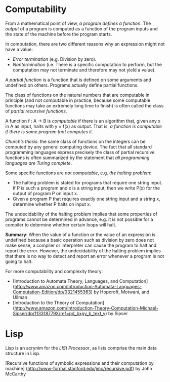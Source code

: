 Computability
=============
From a mathematical point of view, *a program defines a function*. The *output* of a program is computed as a function of the program inputs and the state of the machine before the program starts.

In computation, there are two different reasons why an expression might not have a value:
  - *Error termination* (e.g. Division by zero).
  - *Nontermination* (i.e. There is a specific computation to perform, but the computation may not terminate and therefore may not yield a value).

A *partial function* is a function that is defined on some arguments and undefined on others. Programs actually define partial functions.

The class of functions on the natural numbers that are computable in principle (and not computable in practice, because some computable functions may take an extremely long time to finish) is often called the class of *partial recursive functions*.

A function f : A -> B is *computable* if there is an algorithm that, given any x in A as input, halts with y = f(x) as output. That is, *a function is computable if there is some program that computes it*.

*Church’s thesis*: the same class of functions on the integers can be computed by any general computing device. The fact that all standard programming languages express precisely the class of partial recursive functions is often summarized by the statement that *all programming languages are Turing complete*.

Some specific functions are *not computable*, e.g. *the halting problem*:
  - The halting problem is stated for programs that require one string input. If P is such a program and x is a string input, then we write P(x) for the output of program P on input x.
  - Given a program P that requires exactly one string input and a string x, determine whether P halts on input x.

The undecidability of the halting problem implies that some properties of programs cannot be determined in advance, e.g. it is not possible for a compiler to determine whether certain loops will halt.

**Summary**: When the value of a function or the value of an expression is undefined because a basic operation such as division by zero does not make sense, a compiler or interpreter can cause the program to halt and report the error. However, the undecidability of the halting problem implies that there is no way to detect and report an error whenever a program is not going to halt.

For more computability and complexity theory:
  - [Introduction to Automata Theory, Languages, and Computation] (http://www.amazon.com/Introduction-Automata-Languages-Computation-Edition/dp/0321455363) by Hopcroft, Motwani, and Ullman
  - [Introduction to the Theory of Computation] (http://www.amazon.com/Introduction-Theory-Computation-Michael-Sipser/dp/113318779X/ref=pd_bxgy_b_text_y) by Sipser

Lisp
====
Lisp is an acrynim for the *LISt Processor*, as lists comprise the main data structure in Lisp.

[Recursive functions of symbolic expressions and their computation by machine] (http://www-formal.stanford.edu/jmc/recursive.pdf) by John McCarthy